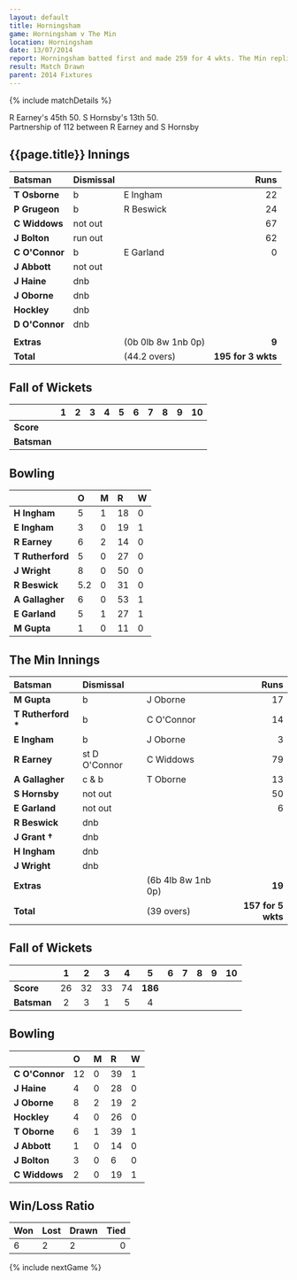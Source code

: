 ```yaml
---
layout: default
title: Horningsham
game: Horningsham v The Min
location: Horningsham
date: 13/07/2014
report: Horningsham batted first and made 259 for 4 wkts. The Min replied with 157 for 5 wkts, when time ran out
result: Match Drawn
parent: 2014 Fixtures
---
```


{% include matchDetails %}

R Earney's 45th 50. S Hornsby's 13th 50.<br />
Partnership of 112 between R Earney and S Hornsby

## {{page.title}} Innings

| Batsman | Dismissal |  | Runs |
|:---|:---|---|---:|
| **T Osborne** | b | E Ingham | 22 |
| **P Grugeon** | b | R Beswick | 24 |
| **C Widdows** | not out |  | 67 |
| **J Bolton** | run out |  | 62 |
| **C O'Connor** | b | E Garland | 0 |
| **J Abbott** | not out |  |  |
| **J Haine** | dnb |  |  |
| **J Oborne** | dnb |  |  |
| **Hockley** | dnb |  |  |
| **D O'Connor** | dnb |  |  |
|  |  |  |  |
| **Extras** | | (0b 0lb 8w 1nb 0p) | **9** |
| **Total** | | (44.2 overs) | **195 for 3 wkts** |

## Fall of Wickets

| | 1 | 2 | 3 | 4 | 5 | 6 | 7 | 8 | 9 | 10 |
|---|:---:|:---:|:---:|:---:|:---:|:---:|:---:|:---:|:---:|:---:|
| **Score** |  |  |  |  |  |  |  |  |  |  |
| **Batsman** |  |  |  |  |  |  |  |  |  |  |

## Bowling

| | O | M | R | W |
|---|:---|:---|:---|:---|
| **H Ingham** | 5 | 1 | 18 | 0 |
| **E Ingham** | 3 | 0 | 19 | 1 |
| **R Earney** | 6 | 2 | 14 | 0 |
| **T Rutherford** | 5 | 0 | 27 | 0 |
| **J Wright** | 8 | 0 | 50 | 0 |
| **R Beswick** | 5.2 | 0 | 31 | 0 |
| **A Gallagher** | 6 | 0 | 53 | 1 |
| **E Garland** | 5 | 1 | 27 | 1 |
| **M Gupta** | 1 | 0 | 11 | 0 |


## The Min Innings

| Batsman | Dismissal |  | Runs |
|:---|:---|---|---:|
| **M Gupta** | b | J Oborne | 17 |
| **T Rutherford &#42;** | b | C O'Connor | 14 |
| **E Ingham** | b | J Oborne | 3 |
| **R Earney** | st D O'Connor | C Widdows | 79 |
| **A Gallagher** | c & b | T Oborne | 13 |
| **S Hornsby** | not out |  | 50 |
| **E Garland** | not out |  | 6 |
| **R Beswick** | dnb |  |  |
| **J Grant &#8224;** | dnb |  |  |
| **H Ingham** | dnb |  |  |
| **J Wright** | dnb |  |  |
| **Extras** | | (6b 4lb 8w 1nb 0p) | **19** |
| **Total** | | (39 overs) | **157 for 5 wkts** |

## Fall of Wickets

| | 1 | 2 | 3 | 4 | 5 | 6 | 7 | 8 | 9 | 10 |
|---|:---:|:---:|:---:|:---:|:---:|:---:|:---:|:---:|:---:|:---:|
| **Score** | 26 | 32 | 33 | 74 | **186** |  |  |  |  |  |
| **Batsman** | 2 | 3 | 1 | 5 | 4 |  |  |  |  |  |

## Bowling

| | O | M | R | W |
|---|:---|:---|:---|:---|
| **C O'Connor** | 12 | 0 | 39 | 1 |
| **J Haine** | 4 | 0 | 28 | 0 |
| **J Oborne** | 8 | 2 | 19 | 2 |
| **Hockley** | 4 | 0 | 26 | 0 |
| **T Oborne** | 6 | 1 | 39 | 1 |
| **J Abbott** | 1 | 0 | 14 | 0 |
| **J Bolton** | 3 | 0 | 6 | 0 |
| **C Widdows** | 2 | 0 | 19 | 1 |

## Win/Loss Ratio

| Won | Lost | Drawn | Tied |
|:---|:---|:---|---:|
| 6 | 2 | 2 | 0 |

{% include nextGame %}